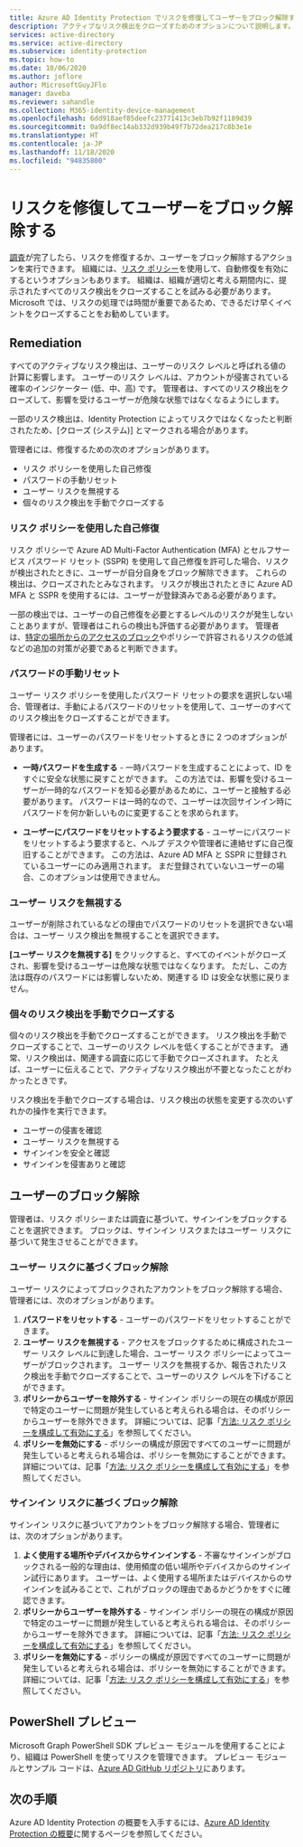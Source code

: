 ```yaml
---
title: Azure AD Identity Protection でリスクを修復してユーザーをブロック解除する
description: アクティブなリスク検出をクローズすためのオプションについて説明します。
services: active-directory
ms.service: active-directory
ms.subservice: identity-protection
ms.topic: how-to
ms.date: 10/06/2020
ms.author: joflore
author: MicrosoftGuyJFlo
manager: daveba
ms.reviewer: sahandle
ms.collection: M365-identity-device-management
ms.openlocfilehash: 6dd918aef85deefc23771413c3eb7b92f1189d39
ms.sourcegitcommit: 0a9df8ec14ab332d939b49f7b72dea217c8b3e1e
ms.translationtype: HT
ms.contentlocale: ja-JP
ms.lasthandoff: 11/18/2020
ms.locfileid: "94835800"
---
```

# <a name="remediate-risks-and-unblock-users"></a>リスクを修復してユーザーをブロック解除する

[調査](howto-identity-protection-investigate-risk.md)が完了したら、リスクを修復するか、ユーザーをブロック解除するアクションを実行できます。 組織には、[リスク ポリシー](howto-identity-protection-configure-risk-policies.md)を使用して、自動修復を有効にするというオプションもあります。 組織は、組織が適切と考える期間内に、提示されたすべてのリスク検出をクローズすることを試みる必要があります。 Microsoft では、リスクの処理では時間が重要であるため、できるだけ早くイベントをクローズすることをお勧めしています。

## <a name="remediation"></a>Remediation

すべてのアクティブなリスク検出は、ユーザーのリスク レベルと呼ばれる値の計算に影響します。 ユーザーのリスク レベルは、アカウントが侵害されている確率のインジケーター (低、中、高) です。 管理者は、すべてのリスク検出をクローズして、影響を受けるユーザーが危険な状態ではなくなるようにします。

一部のリスク検出は、Identity Protection によってリスクではなくなったと判断されたため、[クローズ (システム)] とマークされる場合があります。

管理者には、修復するための次のオプションがあります。

- リスク ポリシーを使用した自己修復
- パスワードの手動リセット
- ユーザー リスクを無視する
- 個々のリスク検出を手動でクローズする

### <a name="self-remediation-with-risk-policy"></a>リスク ポリシーを使用した自己修復

リスク ポリシーで Azure AD Multi-Factor Authentication (MFA) とセルフサービス パスワード リセット (SSPR) を使用して自己修復を許可した場合、リスクが検出されたときに、ユーザーが自分自身をブロック解除できます。 これらの検出は、クローズされたとみなされます。 リスクが検出されたときに Azure AD MFA と SSPR を使用するには、ユーザーが登録済みである必要があります。

一部の検出では、ユーザーの自己修復を必要とするレベルのリスクが発生しないことありますが、管理者はこれらの検出も評価する必要があります。 管理者は、[特定の場所からのアクセスのブロック](../conditional-access/howto-conditional-access-policy-location.md)やポリシーで許容されるリスクの低減などの追加の対策が必要であると判断できます。

### <a name="manual-password-reset"></a>パスワードの手動リセット

ユーザー リスク ポリシーを使用したパスワード リセットの要求を選択しない場合、管理者は、手動によるパスワードのリセットを使用して、ユーザーのすべてのリスク検出をクローズすることができます。

管理者には、ユーザーのパスワードをリセットするときに 2 つのオプションがあります。

- **一時パスワードを生成する** - 一時パスワードを生成することによって、ID をすぐに安全な状態に戻すことができます。 この方法では、影響を受けるユーザーが一時的なパスワードを知る必要があるために、ユーザーと接触する必要があります。 パスワードは一時的なので、ユーザーは次回サインイン時にパスワードを何か新しいものに変更することを求められます。

- **ユーザーにパスワードをリセットするよう要求する** - ユーザーにパスワードをリセットするよう要求すると、ヘルプ デスクや管理者に連絡せずに自己復旧することができます。 この方法は、Azure AD MFA と SSPR に登録されているユーザーにのみ適用されます。 まだ登録されていないユーザーの場合、このオプションは使用できません。

### <a name="dismiss-user-risk"></a>ユーザー リスクを無視する

ユーザーが削除されているなどの理由でパスワードのリセットを選択できない場合は、ユーザー リスク検出を無視することを選択できます。

**[ユーザー リスクを無視する]** をクリックすると、すべてのイベントがクローズされ、影響を受けるユーザーは危険な状態ではなくなります。 ただし、この方法は既存のパスワードには影響しないため、関連する ID は安全な状態に戻りません。 

### <a name="close-individual-risk-detections-manually"></a>個々のリスク検出を手動でクローズする

個々のリスク検出を手動でクローズすることができます。 リスク検出を手動でクローズすることで、ユーザーのリスク レベルを低くすることができます。 通常、リスク検出は、関連する調査に応じて手動でクローズされます。 たとえば、ユーザーに伝えることで、アクティブなリスク検出が不要となったことがわかったときです。 
 
リスク検出を手動でクローズする場合は、リスク検出の状態を変更する次のいずれかの操作を実行できます。

- ユーザーの侵害を確認
- ユーザー リスクを無視する
- サインインを安全と確認
- サインインを侵害ありと確認

## <a name="unblocking-users"></a>ユーザーのブロック解除

管理者は、リスク ポリシーまたは調査に基づいて、サインインをブロックすることを選択できます。 ブロックは、サインイン リスクまたはユーザー リスクに基づいて発生させることができます。

### <a name="unblocking-based-on-user-risk"></a>ユーザー リスクに基づくブロック解除

ユーザー リスクによってブロックされたアカウントをブロック解除する場合、管理者には、次のオプションがあります。

1. **パスワードをリセットする** - ユーザーのパスワードをリセットすることができます。
1. **ユーザー リスクを無視する** - アクセスをブロックするために構成されたユーザー リスク レベルに到達した場合、ユーザー リスク ポリシーによってユーザーがブロックされます。 ユーザー リスクを無視するか、報告されたリスク検出を手動でクローズすることで、ユーザーのリスク レベルを下げることができます。
1. **ポリシーからユーザーを除外する** - サインイン ポリシーの現在の構成が原因で特定のユーザーに問題が発生していると考えられる場合は、そのポリシーからユーザーを除外できます。 詳細については、記事「[方法: リスク ポリシーを構成して有効にする](howto-identity-protection-configure-risk-policies.md#exclusions)」を参照してください。
1. **ポリシーを無効にする** - ポリシーの構成が原因ですべてのユーザーに問題が発生していると考えられる場合は、ポリシーを無効にすることができます。 詳細については、記事「[方法: リスク ポリシーを構成して有効にする](howto-identity-protection-configure-risk-policies.md)」を参照してください。

### <a name="unblocking-based-on-sign-in-risk"></a>サインイン リスクに基づくブロック解除

サインイン リスクに基づいてアカウントをブロック解除する場合、管理者には、次のオプションがあります。

1. **よく使用する場所やデバイスからサインインする** - 不審なサインインがブロックされる一般的な理由は、使用頻度の低い場所やデバイスからのサインイン試行にあります。 ユーザーは、よく使用する場所またはデバイスからのサインインを試みることで、これがブロックの理由であるかどうかをすぐに確認できます。
1. **ポリシーからユーザーを除外する** - サインイン ポリシーの現在の構成が原因で特定のユーザーに問題が発生していると考えられる場合は、そのポリシーからユーザーを除外できます。 詳細については、記事「[方法: リスク ポリシーを構成して有効にする](howto-identity-protection-configure-risk-policies.md#exclusions)」を参照してください。
1. **ポリシーを無効にする** - ポリシーの構成が原因ですべてのユーザーに問題が発生していると考えられる場合は、ポリシーを無効にすることができます。 詳細については、記事「[方法: リスク ポリシーを構成して有効にする](howto-identity-protection-configure-risk-policies.md)」を参照してください。

## <a name="powershell-preview"></a>PowerShell プレビュー

Microsoft Graph PowerShell SDK プレビュー モジュールを使用することにより、組織は PowerShell を使ってリスクを管理できます。 プレビュー モジュールとサンプル コードは、[Azure AD GitHub リポジトリ](https://github.com/AzureAD/IdentityProtectionTools)にあります。

## <a name="next-steps"></a>次の手順

Azure AD Identity Protection の概要を入手するには、[Azure AD Identity Protection の概要](overview-identity-protection.md)に関するページを参照してください。
